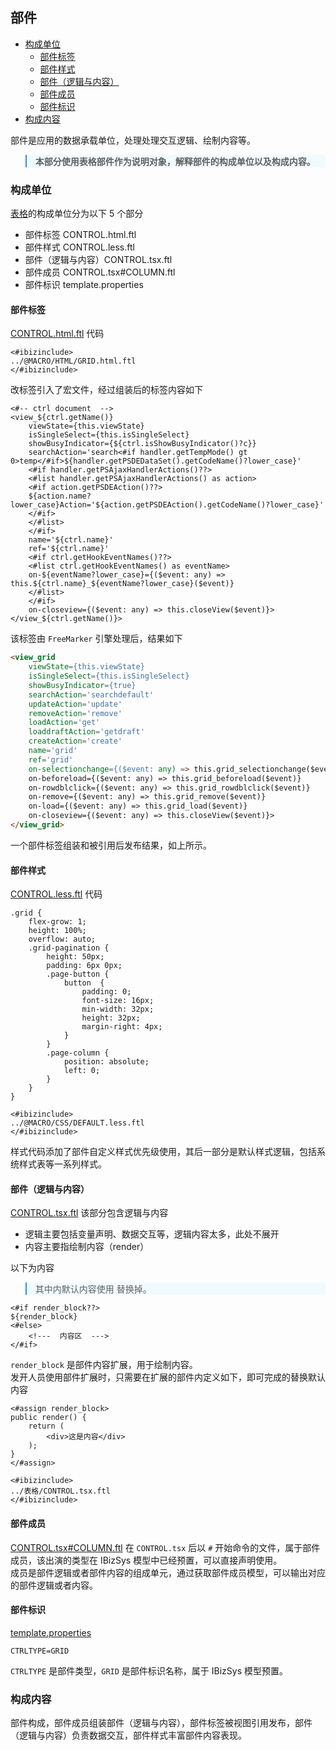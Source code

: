 ## 部件


* [构成单位](#构成单位)
    * [部件标签](#部件标签)
    * [部件样式](#部件样式)
    * [部件（逻辑与内容）](#部件（逻辑与内容）)
    * [部件成员](#部件成员)
    * [部件标识](#部件标识)
* [构成内容](#构成内容)


部件是应用的数据承载单位，处理处理交互逻辑、绘制内容等。<br>

<blockquote style="border-color: #2892ec;background-color: #f0faff;">
    <p>
        <strong>
        本部分使用表格部件作为说明对象，解释部件的构成单位以及构成内容。
        </strong>
    </p>
</blockquote>


### 构成单位

[表格](http://172.16.180.229/wangxiang1/VUE_R6_FTL/tree/master/@CONTROL/%E8%A1%A8%E6%A0%BC)的构成单位分为以下 5 个部分
- 部件标签 CONTROL.html.ftl 
- 部件样式 CONTROL.less.ftl 
- 部件（逻辑与内容）CONTROL.tsx.ftl 
- 部件成员 CONTROL.tsx#COLUMN.ftl 
- 部件标识 template.properties 


#### 部件标签

[CONTROL.html.ftl](http://172.16.180.229/wangxiang1/VUE_R6_FTL/blob/master/@CONTROL/%E8%A1%A8%E6%A0%BC/CONTROL.html.ftl) 代码

```freemarker
<#ibizinclude>
../@MACRO/HTML/GRID.html.ftl
</#ibizinclude>
```

改标签引入了宏文件，经过组装后的标签内容如下

```freemarker
<#-- ctrl document  -->
<view_${ctrl.getName()} 
    viewState={this.viewState} 
    isSingleSelect={this.isSingleSelect} 
    showBusyIndicator={${ctrl.isShowBusyIndicator()?c}} 
    searchAction='search<#if handler.getTempMode() gt 0>temp</#if>${handler.getPSDEDataSet().getCodeName()?lower_case}' 
    <#if handler.getPSAjaxHandlerActions()??>
    <#list handler.getPSAjaxHandlerActions() as action>
    <#if action.getPSDEAction()??>
    ${action.name?lower_case}Action='${action.getPSDEAction().getCodeName()?lower_case}' 
    </#if> 
    </#list>
    </#if>
    name='${ctrl.name}' 
    ref='${ctrl.name}' 
    <#if ctrl.getHookEventNames()??>
    <#list ctrl.getHookEventNames() as eventName>
    on-${eventName?lower_case}={($event: any) => this.${ctrl.name}_${eventName?lower_case}($event)} 
    </#list>
    </#if>
    on-closeview={($event: any) => this.closeView($event)}>
</view_${ctrl.getName()}>
```
该标签由 `FreeMarker` 引擎处理后，结果如下

```html
<view_grid 
    viewState={this.viewState} 
    isSingleSelect={this.isSingleSelect} 
    showBusyIndicator={true} 
    searchAction='searchdefault' 
    updateAction='update' 
    removeAction='remove' 
    loadAction='get' 
    loaddraftAction='getdraft' 
    createAction='create' 
    name='grid' 
    ref='grid' 
    on-selectionchange={($event: any) => this.grid_selectionchange($event)} 
    on-beforeload={($event: any) => this.grid_beforeload($event)} 
    on-rowdblclick={($event: any) => this.grid_rowdblclick($event)} 
    on-remove={($event: any) => this.grid_remove($event)} 
    on-load={($event: any) => this.grid_load($event)} 
    on-closeview={($event: any) => this.closeView($event)}>
</view_grid>
```

一个部件标签组装和被引用后发布结果，如上所示。


#### 部件样式

[CONTROL.less.ftl](http://172.16.180.229/wangxiang1/VUE_R6_FTL/blob/master/@CONTROL/%E8%A1%A8%E6%A0%BC/CONTROL.less.ftl) 代码

```freemarker
.grid {
    flex-grow: 1;
    height: 100%;
    overflow: auto;
    .grid-pagination {
        height: 50px;
        padding: 6px 0px;
        .page-button {
            button  {
                padding: 0;
                font-size: 16px;
                min-width: 32px;
                height: 32px;
                margin-right: 4px;
            }
        }
        .page-column {
            position: absolute;
            left: 0;
        }
    }
}

<#ibizinclude>
../@MACRO/CSS/DEFAULT.less.ftl
</#ibizinclude>
```

样式代码添加了部件自定义样式优先级使用，其后一部分是默认样式逻辑，包括系统样式表等一系列样式。


#### 部件（逻辑与内容）

[CONTROL.tsx.ftl](http://172.16.180.229/wangxiang1/VUE_R6_FTL/blob/master/@CONTROL/%E8%A1%A8%E6%A0%BC/CONTROL.tsx.ftl) 该部分包含逻辑与内容
- 逻辑主要包括变量声明、数据交互等，逻辑内容太多，此处不展开
- 内容主要指绘制内容（render）

以下为内容

<blockquote style="border-color: #2892ec;background-color: #f0faff;">
    <p>
        其中内默认内容使用 <!---  内容区  ---> 替换掉。
    </p>
</blockquote>

```freemarker
<#if render_block??>
${render_block}
<#else>
    <!---  内容区  --->
</#if>
```

`render_block` 是部件内容扩展，用于绘制内容。<br>
发开人员使用部件扩展时，只需要在扩展的部件内定义如下，即可完成的替换默认内容

```freemarker
<#assign render_block>
public render() {
    return (
        <div>这是内容</div>
    );
}
</#assign>

<#ibizinclude>
../表格/CONTROL.tsx.ftl
</#ibizinclude>

```


#### 部件成员

[CONTROL.tsx#COLUMN.ftl](http://172.16.180.229/wangxiang1/VUE_R6_FTL/blob/master/@CONTROL/%E8%A1%A8%E6%A0%BC/CONTROL.tsx%23COLUMN.ftl) 在 `CONTROL.tsx` 后以 `#` 开始命令的文件，属于部件成员，该出演的类型在 IBizSys 模型中已经预置，可以直接声明使用。<br>
成员是部件逻辑或者部件内容的组成单元，通过获取部件成员模型，可以输出对应的部件逻辑或者内容。



#### 部件标识

[template.properties](http://172.16.180.229/wangxiang1/VUE_R6_FTL/blob/master/@CONTROL/%E8%A1%A8%E6%A0%BC/template.properties)

```freemarker
CTRLTYPE=GRID
```
`CTRLTYPE` 是部件类型，`GRID` 是部件标识名称，属于 IBizSys 模型预置。


### 构成内容

部件构成，部件成员组装部件（逻辑与内容），部件标签被视图引用发布，部件（逻辑与内容）负责数据交互，部件样式丰富部件内容表现。